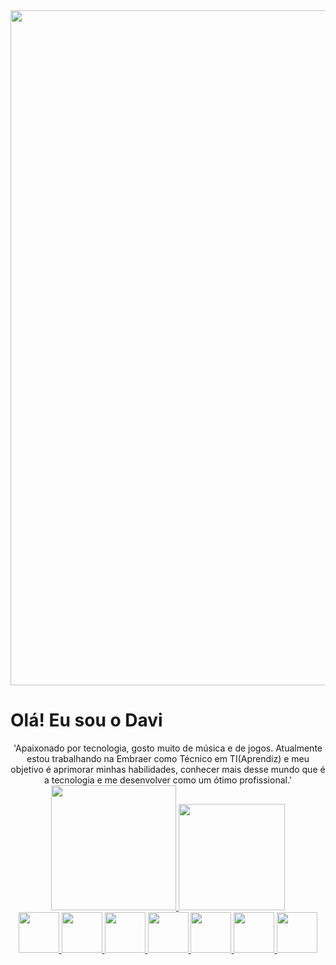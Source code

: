 <div align="center" >
  <img width="1080px" lang="200px" alt="background" src="https://i.pinimg.com/originals/92/45/50/924550f254f939c1fceaa2e6424b0b4c.jpg">
</div>

# Olá! Eu sou o Davi

<div align="center"> 
  'Apaixonado por tecnologia, gosto muito de música e de jogos. Atualmente estou trabalhando na Embraer como Técnico em TI(Aprendiz) e
   meu objetivo é aprimorar minhas habilidades, conhecer mais desse mundo que é a tecnologia e me desenvolver como um ótimo profissional.'
</div>



<div align="center">
  <a href="https://github.com/viladavi6">
    <img height="200px" src="https://github-readme-stats.vercel.app/api?username=viladavi6&show_icons=true&theme=dark&include_all_commits=true&count_private=true"/>
    <img height="170px" src="https://github-readme-stats.vercel.app/api/top-langs/?username=viladavi6&layout=compact&langs_count=7&theme=dark"/>

</div>


<div align="center" margin="200px">
  <img width="65px" lang="65px" src="https://cdn.jsdelivr.net/gh/devicons/devicon@latest/icons/python/python-original-wordmark.svg" />  
  <img width="65px" lang="65px" src="https://cdn.jsdelivr.net/gh/devicons/devicon@latest/icons/javascript/javascript-original.svg" />
  <img width="65px" lang="65px" src="https://cdn.jsdelivr.net/gh/devicons/devicon@latest/icons/html5/html5-original-wordmark.svg" />
  <img width="65px" lang="65px" src="https://cdn.jsdelivr.net/gh/devicons/devicon@latest/icons/css3/css3-original-wordmark.svg" />
  <img width="65px" lang="65px" src="https://cdn.jsdelivr.net/gh/devicons/devicon@latest/icons/csharp/csharp-original.svg" />
  <img width="65px" lang="65px" src="https://cdn.jsdelivr.net/gh/devicons/devicon@latest/icons/oracle/oracle-original.svg" />
  <img width="65px" lang="65px" src="https://cdn.jsdelivr.net/gh/devicons/devicon@latest/icons/microsoftsqlserver/microsoftsqlserver-original-wordmark.svg" />
</div>





